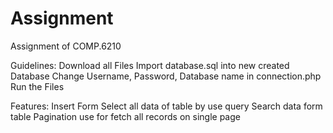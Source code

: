 # Assignment
Assignment of COMP.6210

Guidelines:
Download all Files
Import database.sql into new created Database
Change Username, Password, Database name in connection.php
Run the Files

Features:
Insert Form
Select all data of table by use query
Search data form table
Pagination use for fetch all records on single page

